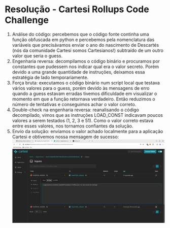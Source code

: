 # Resolução - Cartesi Rollups Code Challenge
1. Análise do código: percebemos que o código fonte continha uma função obfuscada em python e percebemos pela nomenclatura das variáveis que precisávamos enviar o ano do nascimento de Descartés (nós da comunidade Cartesi somos Cartesianos!) subtraído de um outro valor que seria o guess.
2. Engenharia reversa: decompilamos o código binário e procuramos por constantes que pudessem nos indicar qual era o valor secreto. Porém devido a uma grande quantidade de instruções, deixamos essa estratégia de lado temporariamente.
3. Força bruta: executamos o código binário num script local que testava vários valores para o guess, porém devido às mensagens de erro quando a guess estavam erradas tivemos dificuldade em visualizar o momento em que a função retornava verdadeiro. Então reduzimos o número de tentativas e conseguimos achar o valor correto.
4. Double-check na engenharia reversa: reanalisando o código decompilado, vimos que as instruções LOAD_CONST indicavam poucos valores a serem testados (1, 2, 3 e 51). Como o valor correto estava entre esses valores, nos tornamos confiantes da solução.
5. Envio da solução: enviamos o valor achado localmente para a aplicação Cartesi e obtivemos nossa mensagem de sucesso: ![Tela de sucesso](./assets/success.png)
